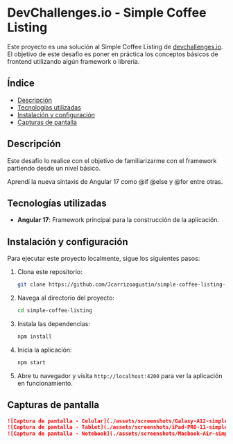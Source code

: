 # DevChallenges.io - Simple Coffee Listing

Este proyecto es una solución al Simple Coffee Listing de [devchallenges.io](https://devchallenges.io/challenge/simple-coffee-listing). El objetivo de este desafío es poner en práctica los conceptos básicos de frontend utilizando algún framework o libreria.

## Índice

- [Descripción](#descripción)
- [Tecnologías utilizadas](#tecnologías-utilizadas)
- [Instalación y configuración](#instalación-y-configuración)
- [Capturas de pantalla](#capturas-de-pantalla)

## Descripción

Este desafio lo realice con el objetivo de familiarizarme con el framework partiendo desde un nivel básico.

Aprendí la nueva sintaxis de Angular 17 como @if @else y @for entre otras.

## Tecnologías utilizadas

- **Angular 17**: Framework principal para la construcción de la aplicación.

## Instalación y configuración

Para ejecutar este proyecto localmente, sigue los siguientes pasos:

1. Clona este repositorio:
    ```bash
    git clone https://github.com/Jcarrizoagustin/simple-coffee-listing-challenge.git
    ```
2. Navega al directorio del proyecto:
    ```bash
    cd simple-coffee-listing
    ```
3. Instala las dependencias:
    ```bash
    npm install
    ```
4. Inicia la aplicación:
    ```bash
    npm start
    ```
5. Abre tu navegador y visita `http://localhost:4200` para ver la aplicación en funcionamiento.

## Capturas de pantalla

```markdown
![Captura de pantalla - Celular](./assets/screenshots/Galaxy-A12-simple-coffee-challenge.netlify.app.png)
![Captura de pantalla - Tablet](./assets/screenshots/iPad-PRO-11-simple-coffee-challenge.netlify.app.png)
![Captura de pantalla - Notebook](./assets/screenshots/Macbook-Air-simple-coffee-challenge.netlify.app.png)